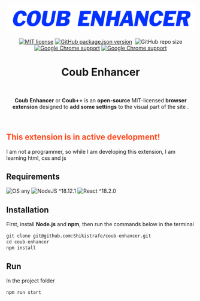 <p align="center"><a href="https://github.com/Shikistrafe/coub-enhancer" target="_blank" rel="noreferrer noopener"><img width="720" alt="Coub Enhancer banner" src="https://github.com/Shikistrafe/coub-enhancer/blob/master/assets/banner.png"></a></p>
<p align="center"><a rel="noreferrer noopener" href=""><img alt="MIT license" src="https://img.shields.io/badge/license-MIT-blue"></a>  <a rel="noreferrer noopener" href=""><img alt="GitHub package.json version" src="https://img.shields.io/github/package-json/v/Shikistrafe/coub-enhancer?color=%23ff66cc"></a>  <a rel="noreferrer noopener" href=""><img alt="" src="https://img.shields.io/badge/branch-alpha_devel-red"></a>  <img alt="GitHub repo size" src="https://img.shields.io/github/repo-size/Shikistrafe/coub-enhancer?color=yellow&logo=github&logoColor=white"></br>
<a rel="noreferrer noopener" href=""><img alt="Google Chrome support" src="https://img.shields.io/badge/Chromium based browser-supported-green?style=for-the-bridge&logo=Google Chrome&logoColor=white"></a>  <a rel="noreferrer noopener" href=""><img alt="Google Chrome support" src="https://img.shields.io/badge/Firefox based browser-supported-green?style=for-the-bridge&logo=Firefox&logoColor=white"></a>
</p>
<h1 align="center">Coub Enhancer</h1>
<br/>
<p align="center"><strong>Coub Enhancer</strong> or <strong>Coub++</strong> is an <strong>open-source</strong> MIT-licensed <strong>browser extension</strong> designed to <strong>add some settings</strong> to the visual part of the site . </p>
<br/>
<h2 style="color:#ff471a">This extension is in active development!</h2>
<p>I am not a programmer, so while I am developing this extension, I am learning html, css and js</p>

## Requirements

<img alt="OS any" src="https://img.shields.io/badge/operating%20system-any-green">  <img alt="NodeJS ^18.12.1" src="https://img.shields.io/badge/NodeJS-%3E%3D%2018.12.1-%23026e00?style=flat&logo=Node.js&logoColor=white">  <img alt="React ^18.2.0" src="https://img.shields.io/badge/React-%3E%3D%2018.2.0-%2300d8ff?style=flat&logo=React&logoColor=white">

## Installation

First, install **Node.js** and **npm**, then run the commands below in the terminal

```
git clone git@github.com:Shikistrafe/coub-enhancer.git
cd coub-enhancer
npm install
```

## Run
In the project folder
```
npm run start
```